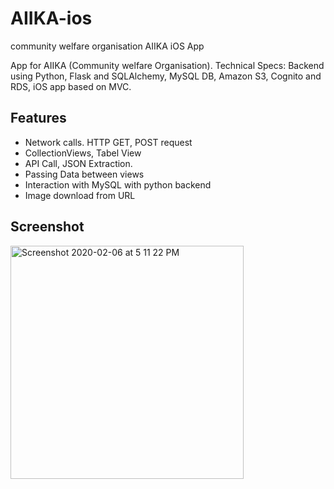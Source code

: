 # AIIKA-ios
community welfare organisation AIIKA iOS App


App for AIIKA (Community welfare Organisation).
Technical Specs: Backend using Python, Flask and SQLAlchemy, MySQL DB, Amazon S3, Cognito and RDS, iOS app based on MVC.

## Features
- Network calls. HTTP GET, POST request
- CollectionViews, Tabel View
- API Call, JSON Extraction.
- Passing Data between views
- Interaction with MySQL with python backend
- Image download from URL

## Screenshot  

<img width="373" alt="Screenshot 2020-02-06 at 5 11 22 PM" src="https://user-images.githubusercontent.com/30840527/74107632-2a005b00-4b98-11ea-9aca-711bd31c7a31.png">
